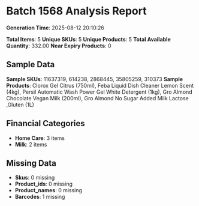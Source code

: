 # Batch 1568 Analysis Report

**Generation Time**: 2025-08-12 20:10:26

**Total Items**: 5
**Unique SKUs**: 5
**Unique Products**: 5
**Total Available Quantity**: 332.00
**Near Expiry Products**: 0

## Sample Data
**Sample SKUs**: 11637319, 614238, 2868445, 35805259, 310373
**Sample Products**: Clorox Gel Citrus (750ml), Feba Liquid Dish Cleaner Lemon Scent (4kg), Persil Automatic Wash Power Gel White Detergent (1kg), Gro Almond Chocolate Vegan Milk (200ml), Gro Almond No Sugar Added Milk Lactose ,Gluten (1L)

## Financial Categories
- **Home Care**: 3 items
- **Milk**: 2 items

## Missing Data
- **Skus**: 0 missing
- **Product_ids**: 0 missing
- **Product_names**: 0 missing
- **Barcodes**: 1 missing
